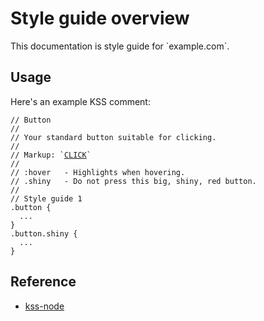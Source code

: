 # Style guide overview

<p class="kss-section__description">This documentation is style guide for `example.com`.</p>

## Usage
Here's an example KSS comment:
<div class="kss-block">
    <div class="kss-block__markup">
<pre class="prettyprint"><code>// Button
//
// Your standard button suitable for clicking.
//
// Markup: `<a href="#" class=".button {$modifiers}">CLICK</a>`
//
// :hover   - Highlights when hovering.
// .shiny   - Do not press this big, shiny, red button.
//
// Style guide 1
.button {
  ...
}
.button.shiny {
  ...
}</code></pre>
    </div>
</div>


## Reference
* [kss-node](https://github.com/kss-node/kss-node)